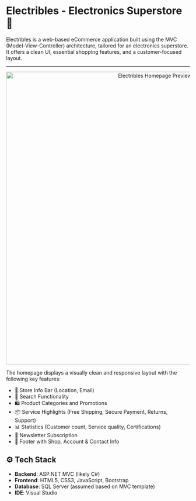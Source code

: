 # Electribles - Electronics Superstore 🛒

Electribles is a web-based eCommerce application built using the MVC (Model-View-Controller) architecture, tailored for an electronics superstore. It offers a clean UI, essential shopping features, and a customer-focused layout.

---

 <p align="center">
  <img src="https://res.cloudinary.com/dgrfzlvwu/image/upload/v1750427167/main_page_vkmv46.png" alt="Electribles Homepage Preview" width="800"/>
</p>

The homepage displays a visually clean and responsive layout with the following key features:

- 📍 Store Info Bar (Location, Email)
- 🔎 Search Functionality
- 🛍️ Product Categories and Promotions
- 📦 Service Highlights (Free Shipping, Secure Payment, Returns, Support)
- 📊 Statistics (Customer count, Service quality, Certifications)
- 📧 Newsletter Subscription
- 📇 Footer with Shop, Account & Contact Info


## ⚙️ Tech Stack

- **Backend**: ASP.NET MVC (likely C#)
- **Frontend**: HTML5, CSS3, JavaScript, Bootstrap
- **Database**: SQL Server (assumed based on MVC template)
- **IDE**: Visual Studio



